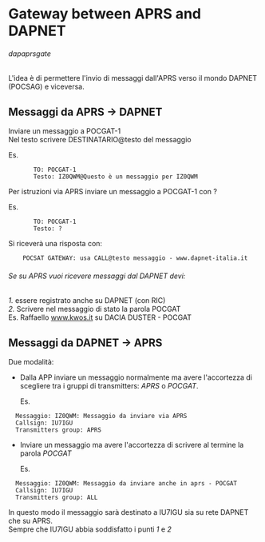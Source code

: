 # Gateway between APRS and DAPNET 
###### dapaprsgate

L'idea è di permettere l'invio di messaggi dall'APRS verso il mondo DAPNET (POCSAG) e viceversa.

Messaggi da APRS -> DAPNET
---------------------------
Inviare un messaggio a POCGAT-1<br/>
Nel testo scrivere  DESTINATARIO@testo del messaggio  
  
Es.<br/>
```
       TO: POCGAT-1  
       Testo: IZ0QWM@Questo è un messaggio per IZ0QWM  
```

Per istruzioni via APRS inviare un messaggio a POCGAT-1 con ?

Es.  
```
       TO: POCGAT-1  
       Testo: ?  
```
Si riceverà una risposta con:  
```
	POCSAT GATEWAY: usa CALL@testo messaggio - www.dapnet-italia.it  
```

###### Se su APRS vuoi ricevere messaggi dal DAPNET devi:  
*1.* essere registrato anche su DAPNET (con RIC)  
*2.* Scrivere nel messaggio di stato la parola POCGAT  
Es. Raffaello www.kwos.it su DACIA DUSTER - POCGAT
  
Messaggi da DAPNET -> APRS
--------------------------

Due modalità:  

- Dalla APP inviare un messaggio normalmente ma avere l'accortezza di scegliere tra 
i gruppi di transmitters: *APRS* o *POCGAT*.  

  Es.  
```
  Messaggio: IZ0QWM: Messaggio da inviare via APRS
  Callsign: IU7IGU
  Transmitters group: APRS
```

- Inviare un messaggio ma avere l'accortezza di scrivere al termine
la parola *POCGAT*

  Es.  
```
  Messaggio: IZ0QWM: Messaggio da inviare anche in aprs - POCGAT
  Callsign: IU7IGU
  Transmitters group: ALL
```

In questo modo il messaggio sarà destinato a IU7IGU sia su rete DAPNET che su APRS.  
Sempre che IU7IGU abbia soddisfatto i punti *1* e *2*  

 
